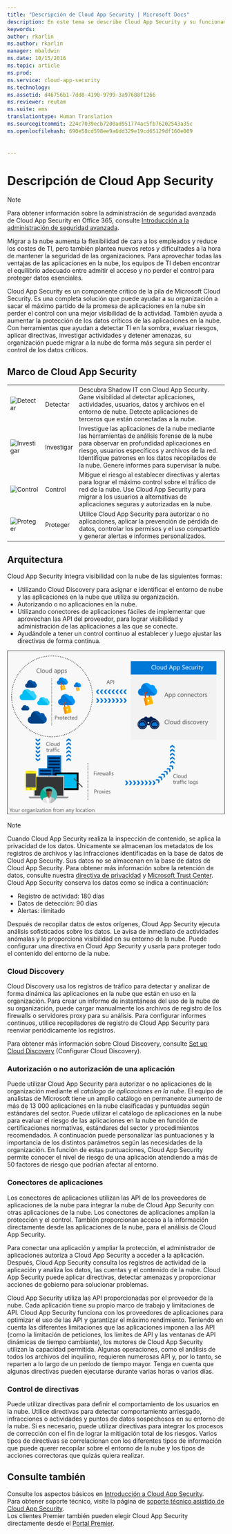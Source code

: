 ```yaml
---
title: "Descripción de Cloud App Security | Microsoft Docs"
description: En este tema se describe Cloud App Security y su funcionamiento.
keywords: 
author: rkarlin
ms.author: rkarlin
manager: mbaldwin
ms.date: 10/15/2016
ms.topic: article
ms.prod: 
ms.service: cloud-app-security
ms.technology: 
ms.assetid: d46756b1-7dd8-4190-9799-3a97688f1266
ms.reviewer: reutam
ms.suite: ems
translationtype: Human Translation
ms.sourcegitcommit: 224c7039ecb7200ad951774ac5fb76202543a35c
ms.openlocfilehash: 690e58cd598ee9a6dd329e19cd65129df160e009


---
```

# <a name="what-is-cloud-app-security"></a>Descripción de Cloud App Security

> [!NOTE]
> Para obtener información sobre la administración de seguridad avanzada de Cloud App Security en Office 365, consulte [Introducción a la administración de seguridad avanzada](https://support.office.com/article/Get-started-with-Advanced-Management-Security-d9ee4d67-f2b3-42b4-9c9e-c4529904990a).

Migrar a la nube aumenta la flexibilidad de cara a los empleados y reduce los costes de TI, pero también plantea nuevos retos y dificultades a la hora de mantener la seguridad de las organizaciones. Para aprovechar todas las ventajas de las aplicaciones en la nube, los equipos de TI deben encontrar el equilibrio adecuado entre admitir el acceso y no perder el control para proteger datos esenciales.  

Cloud App Security es un componente crítico de la pila de Microsoft Cloud Security. Es una completa solución que puede ayudar a su organización a sacar el máximo partido de la promesa de aplicaciones en la nube sin perder el control con una mejor visibilidad de la actividad. También ayuda a aumentar la protección de los datos críticos de las aplicaciones en la nube. Con herramientas que ayudan a detectar TI en la sombra, evaluar riesgos, aplicar directivas, investigar actividades y detener amenazas, su organización puede migrar a la nube de forma más segura sin perder el control de los datos críticos.  

## <a name="the-cloud-app-security-framework"></a>Marco de Cloud App Security  

|       |   |   |
|-------|---|:---|
|![Detectar](./media/discovery-icon.png)|Detectar|Descubra Shadow IT con Cloud App Security. Gane visibilidad al detectar aplicaciones, actividades, usuarios, datos y archivos en el entorno de nube. Detecte aplicaciones de terceros que están conectadas a la nube.|
|![Investigar](./media/investigate-icon.png)|Investigar|Investigue las aplicaciones de la nube mediante las herramientas de análisis forense de la nube para observar en profundidad aplicaciones en riesgo, usuarios específicos y archivos de la red. Identifique patrones en los datos recopilados de la nube. Genere informes para supervisar la nube.|
|![Control](./media/protect-icon.png)|Control|Mitigue el riesgo al establecer directivas y alertas para lograr el máximo control sobre el tráfico de red de la nube. Use Cloud App Security para migrar a los usuarios a alternativas de aplicaciones seguras y autorizadas en la nube.|
|![Proteger](./media/protect-icon.png)|Proteger|Utilice Cloud App Security para autorizar o no aplicaciones, aplicar la prevención de pérdida de datos, controlar los permisos y el uso compartido y generar alertas e informes personalizados.|


## <a name="architecture"></a>Arquitectura  

Cloud App Security integra visibilidad con la nube de las siguientes formas:  

-   Utilizando Cloud Discovery para asignar e identificar el entorno de nube y las aplicaciones en la nube que utiliza su organización.
-   Autorizando o no aplicaciones en la nube.  
-   Utilizando conectores de aplicaciones fáciles de implementar que aprovechan las API del proveedor, para lograr visibilidad y administración de las aplicaciones a las que se conecte.  
-   Ayudándole a tener un control continuo al establecer y luego ajustar las directivas de forma continua.  

![Arquitectura de Cloud App Security](./media/architecture.png)  

> [!NOTE]  
> Cuando Cloud App Security realiza la inspección de contenido, se aplica la privacidad de los datos. Únicamente se almacenan los metadatos de los registros de archivos y las infracciones identificadas en la base de datos de Cloud App Security. Sus datos no se almacenan en la base de datos de Cloud App Security. Para obtener más información sobre la retención de datos, consulte nuestra [directiva de privacidad](http://go.microsoft.com/fwlink/?LinkId=512132) y [Microsoft Trust Center](https://www.microsoft.com/TrustCenter/Privacy/You-are-in-control-of-your-data).
Cloud App Security conserva los datos como se indica a continuación:
>- Registro de actividad: 180 días
>- Datos de detección: 90 días
>- Alertas: ilimitado

Después de recopilar datos de estos orígenes, Cloud App Security ejecuta análisis sofisticados sobre los datos. Le avisa de inmediato de actividades anómalas y le proporciona visibilidad en su entorno de la nube. Puede configurar una directiva en Cloud App Security y usarla para proteger todo el contenido del entorno de la nube.  

### <a name="cloud-discovery"></a>Cloud Discovery  

Cloud Discovery usa los registros de tráfico para detectar y analizar de forma dinámica las aplicaciones en la nube que están en uso en la organización. Para crear un informe de instantáneas del uso de la nube de su organización, puede cargar manualmente los archivos de registro de los firewalls o servidores proxy para su análisis. Para configurar informes continuos, utilice recopiladores de registro de Cloud App Security para reenviar periódicamente los registros.  

Para obtener más información sobre Cloud Discovery, consulte [Set up Cloud Discovery](set-up-cloud-discovery.md) (Configurar Cloud Discovery).

### <a name="sanctioning-and-unsanctioning-an-app"></a>Autorización o no autorización de una aplicación  

Puede utilizar Cloud App Security para autorizar o no aplicaciones de la organización mediante el *catálogo de aplicaciones en la nube*. El equipo de analistas de Microsoft tiene un amplio catálogo en permanente aumento de más de 13 000 aplicaciones en la nube clasificadas y puntuadas según estándares del sector. Puede utilizar el catálogo de aplicaciones en la nube para evaluar el riesgo de las aplicaciones en la nube en función de certificaciones normativas, estándares del sector y procedimientos recomendados. A continuación puede personalizar las puntuaciones y la importancia de los distintos parámetros según las necesidades de la organización. En función de estas puntuaciones, Cloud App Security permite conocer el nivel de riesgo de una aplicación atendiendo a más de 50 factores de riesgo que podrían afectar al entorno.  

### <a name="app-connectors"></a>Conectores de aplicaciones  
Los conectores de aplicaciones utilizan las API de los proveedores de aplicaciones de la nube para integrar la nube de Cloud App Security con otras aplicaciones de la nube. Los conectores de aplicaciones amplían la protección y el control. También proporcionan acceso a la información directamente desde las aplicaciones de la nube, para el análisis de Cloud App Security.  

Para conectar una aplicación y ampliar la protección, el administrador de aplicaciones autoriza a Cloud App Security a acceder a la aplicación. Después, Cloud App Security consulta los registros de actividad de la aplicación y analiza los datos, las cuentas y el contenido de la nube. Cloud App Security puede aplicar directivas, detectar amenazas y proporcionar acciones de gobierno para solucionar problemas.  

Cloud App Security utiliza las API proporcionadas por el proveedor de la nube. Cada aplicación tiene su propio marco de trabajo y limitaciones de API. Cloud App Security funciona con los proveedores de aplicaciones para optimizar el uso de las API y garantizar el máximo rendimiento. Teniendo en cuenta las diferentes limitaciones que las aplicaciones imponen a las API (como la limitación de peticiones, los límites de API y las ventanas de API dinámicas de tiempo cambiante), los motores de Cloud App Security utilizan la capacidad permitida. Algunas operaciones, como el análisis de todos los archivos del inquilino, requieren numerosas API y, por lo tanto, se reparten a lo largo de un período de tiempo mayor. Tenga en cuenta que algunas directivas pueden ejecutarse durante varias horas o varios días.  

### <a name="policy-control"></a>Control de directivas  

Puede utilizar directivas para definir el comportamiento de los usuarios en la nube. Utilice directivas para detectar comportamiento arriesgado, infracciones o actividades y puntos de datos sospechosos en su entorno de la nube. Si es necesario, puede utilizar directivas para integrar los procesos de corrección con el fin de lograr la mitigación total de los riesgos. Varios tipos de directivas se correlacionan con los diferentes tipos de información que puede querer recopilar sobre el entorno de la nube y los tipos de acciones correctoras que quizás quiera realizar.  

## <a name="see-also"></a>Consulte también  

Consulte los aspectos básicos en [Introducción a Cloud App Security](getting-started-with-cloud-app-security.md).    
Para obtener soporte técnico, visite la página de [soporte técnico asistido de Cloud App Security](http://support.microsoft.com/oas/default.aspx?prid=16031).   
Los clientes Premier también pueden elegir Cloud App Security directamente desde el [Portal Premier](https://premier.microsoft.com/).   



<!--HONumber=Nov16_HO3-->


